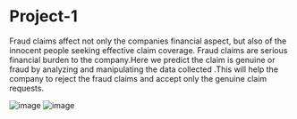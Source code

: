 # Project-1

Fraud claims affect not only the companies financial aspect, but also of the innocent people seeking effective claim coverage. Fraud claims are serious financial burden to the company.Here we predict the claim is genuine or fraud by analyzing and manipulating the data collected .This will help the company to reject the fraud claims and accept only the genuine claim requests.

![image](https://user-images.githubusercontent.com/99190590/168051346-9863e64e-89a9-4707-a69d-b76e1a6e6791.png)
![image](https://user-images.githubusercontent.com/99190590/168051384-500ab73d-110e-41fc-8faa-07b80aadf3fb.png)
